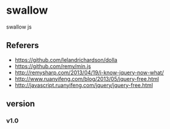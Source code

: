 swallow
=======

swallow js

## Referers
* https://github.com/lelandrichardson/dolla
* https://github.com/remy/min.js
* http://remysharp.com/2013/04/19/i-know-jquery-now-what/
* http://www.ruanyifeng.com/blog/2013/05/jquery-free.html
* http://javascript.ruanyifeng.com/jquery/jquery-free.html


## version

### v1.0